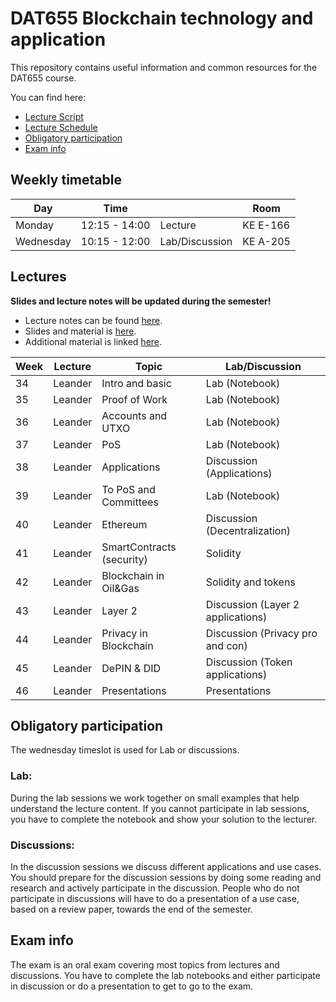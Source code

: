 # DAT655 Blockchain technology and application

This repository contains useful information and common resources for the DAT655 course.

You can find here:
* [Lecture Script](script.pdf)
* [Lecture Schedule](#lectures)
* [Obligatory participation](#obligatory-participation)
* [Exam info](#exam-info)

## Weekly timetable


| Day | Time | | Room |
|----|------|---|------|
| Monday | 12:15 - 14:00 | Lecture | KE E-166 |
| Wednesday  | 10:15 - 12:00 | Lab/Discussion | KE A-205 |

## Lectures

**Slides and lecture notes will be updated during the semester!**

* Lecture notes can be found [here](script.pdf). 
* Slides and material is [here](slides).
* Additional material is linked [here](resources.md).


| Week | Lecture | Topic | Lab/Discussion |
|-----|-----------|-------|----------|
| 34 | Leander  | Intro and basic | Lab (Notebook) |
| 35 | Leander  | Proof of Work | Lab (Notebook) |
| 36 | Leander  | Accounts and UTXO | Lab (Notebook) |
| 37 | Leander  | PoS | Lab (Notebook) |
| 38 | Leander  | Applications | Discussion (Applications) |
| 39 | Leander  | To PoS and Committees | Lab (Notebook) |
| 40 | Leander  | Ethereum | Discussion (Decentralization) |
| 41 | Leander  | SmartContracts (security) | Solidity |
| 42 | Leander  | Blockchain in Oil&Gas | Solidity and tokens |
| 43 | Leander  | Layer 2 | Discussion (Layer 2 applications) |
| 44 | Leander  | Privacy in Blockchain | Discussion (Privacy pro and con) |
| 45 | Leander  | DePIN & DID | Discussion (Token applications) |
| 46 | Leander  | Presentations | Presentations |

## Obligatory participation

The wednesday timeslot is used for Lab or discussions.

### Lab:
During the lab sessions we work together on small examples that help understand the lecture content. 
If you cannot participate in lab sessions, you have to complete the notebook and show your solution to the lecturer.

### Discussions:
In the discussion sessions we discuss different applications and use cases.
You should prepare for the discussion sessions by doing some reading and research and actively participate in the discussion.
People who do not participate in discussions will have to do a presentation of a use case, based on a review paper, towards the end of the semester.

## Exam info
The exam is an oral exam covering most topics from lectures and discussions.
You have to complete the lab notebooks and either participate in discussion or do a presentation to get to go to the exam.
